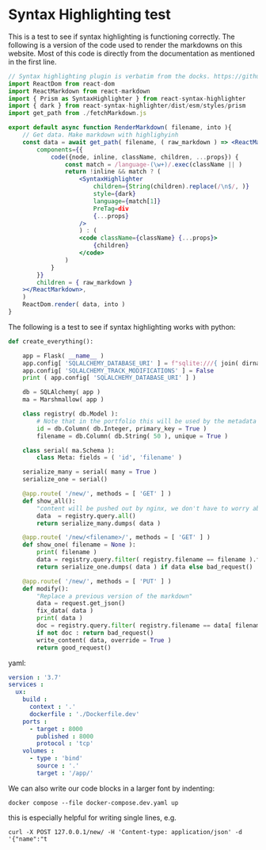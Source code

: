 # Syntax Highlighting test

This is a test to see if syntax highlighting is functioning correctly. The following is a version of the code used to render the markdowns on this website. Most of this code is directly from the documentation as mentioned in the first line.

~~~jsx
// Syntax highlighting plugin is verbatim from the docks. https://github.com/remarkjs/react-markdown
import ReactDom from react-dom
import ReactMarkdown from react-markdown
import { Prism as SyntaxHighlighter } from react-syntax-highlighter
import { dark } from react-syntax-highlighter/dist/esm/styles/prism
import get_path from ./fetchMarkdown.js

export default async function RenderMarkdown( filename, into ){
	// Get data. Make markdown with highlighyinh
	const data = await get_path( filename, ( raw_markdown ) => <ReactMarkdown
		components={{
			code({node, inline, className, children, ...props}) {
				const match = /language-(\w+)/.exec(className || )
				return !inline && match ? (
					<SyntaxHighlighter
						children={String(children).replace(/\n$/, )}
						style={dark}
						language={match[1]}
						PreTag=div
						{...props}
					/>
					) : (
					<code className={className} {...props}>
						{children}
					</code>
				)
			}
		}}
		children = { raw_markdown }
	></ReactMarkdown>,
	)
	ReactDom.render( data, into )
}
~~~ 

The following is a test to see if syntax highlighting works with python:

~~~python
def create_everything():

    app = Flask( __name__ )
    app.config[ 'SQLALCHEMY_DATABASE_URI' ] = f"sqlite:///{ join( dirname( __file__ ), 'db.sqlite') }"
    app.config[ 'SQLALCHEMY_TRACK_MODIFICATIONS' ] = False
    print ( app.config[ 'SQLALCHEMY_DATABASE_URI' ] )

    db = SQLAlchemy( app )
    ma = Marshmallow( app )

    class registry( db.Model ):
        # Note that in the portfolio this will be used by the metadata server to find the file.
        id = db.Column( db.Integer, primary_key = True )
        filename = db.Column( db.String( 50 ), unique = True )

    class serial( ma.Schema ):
        class Meta: fields = ( 'id', 'filename' )

    serialize_many = serial( many = True )
    serialize_one = serial()

    @app.route( '/new/', methods = [ 'GET' ] )
    def show_all():
        "content will be pushed out by nginx, we don't have to worry about that here."
        data  = registry.query.all()
        return serialize_many.dumps( data )

    @app.route( '/new/<filename>/', methods = [ 'GET' ] )
    def show_one( filename = None ):
        print( filename )
        data = registry.query.filter( registry.filename == filename ).first()
        return serialize_one.dumps( data ) if data else bad_request()

    @app.route( '/new/', methods = [ 'PUT' ] )
    def modify():
        "Replace a previous version of the markdown"
        data = request.get_json()
        fix_data( data )
        print( data )
        doc = registry.query.filter( registry.filename == data[ filename ] ).first()
        if not doc : return bad_request()
        write_content( data, override = True )
        return good_request()
~~~

yaml:

~~~yaml
version : '3.7'
services :
  ux:
    build :
      context : '.'
      dockerfile : './Dockerfile.dev'
    ports :
      - target : 8000
        published : 8000
        protocol : 'tcp'
    volumes :
      - type : 'bind'
        source : '.'
        target : '/app/'
~~~

We can also write our code blocks in a larger font by indenting:

    docker compose --file docker-compose.dev.yaml up

this is especially helpful for writing single lines, e.g.

    curl -X POST 127.0.0.1/new/ -H 'Content-type: application/json' -d '{"name":"t